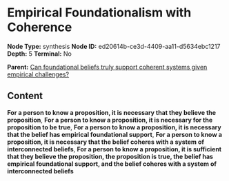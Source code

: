 # Empirical Foundationalism with Coherence

**Node Type:** synthesis
**Node ID:** ed20614b-ce3d-4409-aa11-d5634ebc1217
**Depth:** 5
**Terminal:** No

**Parent:** [Can foundational beliefs truly support coherent systems given empirical challenges?](can-foundational-beliefs-truly-support-coherent-systems-given-empirical-challenges-antithesis-77965ea6-e103-4b35-a892-fae45386240d.md)

## Content

**For a person to know a proposition, it is necessary that they believe the proposition**, **For a person to know a proposition, it is necessary for the proposition to be true**, **For a person to know a proposition, it is necessary that the belief has empirical foundational support**, **For a person to know a proposition, it is necessary that the belief coheres with a system of interconnected beliefs**, **For a person to know a proposition, it is sufficient that they believe the proposition, the proposition is true, the belief has empirical foundational support, and the belief coheres with a system of interconnected beliefs**
